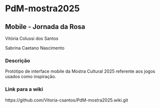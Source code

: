 # PdM-mostra2025

<h2>Mobile - Jornada da Rosa</h2>
<p>Vitória Colussi dos Santos</p>
<p>Sabrina Caetano Nascimento</p>
<h3>Descrição</h3>
<p>Protótipo de interface mobile da Mostra Cultural 2025 referente aos jogos usados como inspiração.</p>
<h3>Link para a wiki</h3>
<p>https://github.com/Vitoria-csantos/PdM-mostra2025.wiki.git</p>
